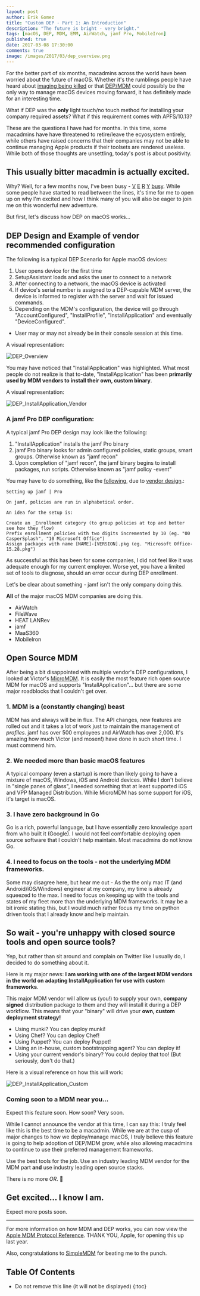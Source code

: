 ```yaml
---
layout: post
author: Erik Gomez
title: "Custom DEP - Part 1: An Introduction"
description: "The future is bright - very bright."
tags: [macOS, DEP, MDM, EMM, AirWatch, jamf Pro, MobileIron]
published: true
date: 2017-03-08 17:30:00
comments: true
image: /images/2017/03/dep_overview.png
---
```


For the better part of six months, macadmins across the world have been worried about the future of macOS. Whether it's the rumblings people have heard about [imaging being killed](https://twitter.com/deploystudio/status/818182860544835584) or that [DEP/MDM](http://michaellynn.github.io/2016/10/04/mDMacOS/) could possibly be the only way to manage macOS devices moving forward, it has definitely made for an interesting time.

What if DEP was the **only** light touch/no touch method for installing your company required assets? What if this requirement comes with APFS/10.13?

These are the questions I have had for months. In this time, some macadmins have have threatened to retire/leave the ecyosystem entirely, while others have raised concerns that their companies may not be able to continue managing Apple products if their toolsets are rendered useless. While both of those thoughts are unsettling, today's post is about positivity.

## This usually bitter macadmin is actually excited.

Why? Well, for a few months now, I've been busy - [V](https://github.com/munki/munki/pull/691) [E](https://github.com/munki/munki/pull/703) [R](https://github.com/chef/ohai/pull/941) [Y](https://github.com/ox-it/munki-rebrand/issues/11) [busy](https://github.com/ox-it/munki-rebrand/pull/13). While some people have started to read between the lines, it's time for me to open up on why I'm excited and how I think many of you will also be eager to join me on this wonderful new adventure.

But first, let's discuss how DEP on macOS works...

## DEP Design and Example of vendor recommended configuration

The following is a typical DEP Scenario for Apple macOS devices:
1. User opens device for the first time
2. SetupAssistant loads and asks the user to connect to a network
3. After connecting to a network, the macOS device is activated
4. If device's serial number is assigned to a DEP-capable MDM server, the device is informed to register with the server and wait for issued commands.
5. Depending on the MDM's configuration, the device will go through "AccountConfigured", "InstallProfile", "InstallApplication" and eventually "DeviceConfigured".
 - User may or may not already be in their console session at this time.

A visual representation:

![DEP_Overview](/images/2017/03/dep_overview.png)

You may have noticed that "InstallApplication" was highlighted. What most people do not realize is that to-date, "InstallApplication" has been **primarily used by MDM vendors to install their own, custom binary**.

A visual representation:

![DEP_InstallApplication_Vendor](/images/2017/03/dep_installapplication_vendor.png)

### A jamf Pro DEP configuration:
A typical jamf Pro DEP design may look like the following:
1. "InstallApplication" installs the jamf Pro binary
2. jamf Pro binary looks for admin configured policies, static groups, smart groups. Otherwise known as "jamf recon"
3. Upon completion of "jamf recon", the jamf binary begins to install packages, run scripts. Otherwise known as "jamf policy -event"

You may have to do something, like the [following](https://github.com/ftiff/CasperSplash/wiki/Setting-up-jamf), due to [vendor design](https://www.jamf.com/jamf-nation/discussions/14638/does-the-package-index-determine-order-of-policies-as-well).:

```
Setting up jamf | Pro

On jamf, policies are run in alphabetical order.

An idea for the setup is:

Create an _Enrollment category (to group policies at top and better see how they flow)
Prefix enrollment policies with two digits incremented by 10 (eg. "00 CasperSplash", "10 Microsoft Office")
Assign packages with name [NAME]-[VERSION].pkg (eg. "Microsoft Office-15.28.pkg")
```

As successful as this has been for some companies, I did not feel like it was adequate enough for my current employer. Worse yet, you have a limited set of tools to diagnose, should an error occur during DEP enrollment.

Let's be clear about something - jamf isn't the only company doing this.

**All** of the major macOS MDM companies are doing this.
- AirWatch
- FileWave
- HEAT LANRev
- jamf
- MaaS360
- MobileIron

## Open Source MDM
After being a bit disappointed with multiple vendor's DEP configurations, I looked at Victor's [MicroMDM](https://github.com/micromdm/micromdm). It is easily the most feature rich open source MDM for macOS and supports "InstallApplication"... but there are some major roadblocks that I couldn't get over.

### 1. MDM is a (constantly changing) beast
MDM has and always will be in flux. The API changes, new features are rolled out and it takes a lot of work just to maintain the management of _profiles_. jamf has over 500 employees and AirWatch has over 2,000. It's amazing how much Victor (and mosen!) have done in such short time. I must commend him.

### 2. We needed more than basic macOS features
A typical company (even a startup) is more than likely going to have a mixture of macOS, Windows, iOS and Android devices. While I don't believe in "single panes of glass", I needed something that at least supported iOS and VPP Managed Distribution. While MicroMDM has some support for iOS, it's target is macOS.

### 3. I have zero background in Go

Go is a rich, powerful language, but I have essentially zero knowledge apart from who built it (Google). I would not feel comfortable deploying open source software that I couldn't help maintain. Most macadmins do not know Go.

### 4. I need to focus on the tools - not the underlying MDM frameworks.
Some may disagree here, but hear me out - As the the only mac IT (and Android/iOS/Windows) engineer at my company, my time is already squeezed to the max. I need to focus on keeping up with the tools and states of my fleet more than the underlying MDM frameworks. It may be a bit ironic stating this, but I would much rather focus my time on python driven tools that I already know and help maintain.

## So wait - you're unhappy with closed source tools and open source tools?
Yep, but rather than sit around and complain on Twitter like I usually do, I decided to do something about it.

Here is my major news: **I am working with one of the largest MDM vendors in the world on adapting InstallApplication for use with custom frameworks**.

This major MDM vendor will allow us (you!) to supply your own, **company signed** distribution package to them and they will install it during a DEP workflow. This means that your "binary" will drive your **own, custom deployment strategy!**

- Using munki? You can deploy munki!
- Using Chef? You can deploy Chef!
- Using Puppet? You can deploy Puppet!
- Using an in-house, custom bootstrapping agent? You can deploy it!
- Using your current vendor's binary? You could deploy that too! (But seriously, don't do that.)

Here is a visual reference on how this will work:

![DEP_InstallApplication_Custom](/images/2017/03/dep_installapplication_Custom.png)

### Coming soon to a MDM near you...
Expect this feature soon. How soon? Very soon.

While I cannot announce the vendor at this time, I can say this: I truly feel like this is the best time to be a macadmin. While we are at the cusp of major changes to how we deploy/manage macOS, I truly believe this feature is going to help adoption of DEP/MDM grow, while also allowing macadmins to continue to use their preferred management frameworks.

Use the best tools for the job. Use an industry leading MDM vendor for the MDM part __and__ use industry leading open source stacks.

There is no more _OR_. :pray:

## **Get excited... I know I am.**

Expect more posts soon.

---
For more information on how MDM and DEP works, you can now view the [Apple MDM Protocol Reference](https://developer.apple.com/library/content/documentation/Miscellaneous/Reference/MobileDeviceManagementProtocolRef/1-Introduction/Introduction.html#//apple_ref/doc/uid/TP40017387-CH1-SW1). THANK YOU, Apple, for opening this up last year.

Also, congratulations to [SimpleMDM](https://simplemdm.com/2017/03/07/deploy-munki-apple-dep-mdm/) for beating me to the punch.

## Table Of Contents
* Do not remove this line (it will not be displayed)
{:toc}
